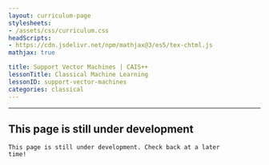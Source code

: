 ```yaml
---
layout: curriculum-page
stylesheets:
- /assets/css/curriculum.css
headScripts:
- https://cdn.jsdelivr.net/npm/mathjax@3/es5/tex-chtml.js
mathjax: true

title: Support Vector Machines | CAIS++
lessonTitle: Classical Machine Learning
lessonID: support-vector-machines
categories: classical
---
```

***
## This page is still under development
<code>This page is still under development. Check back at a later time!</code>